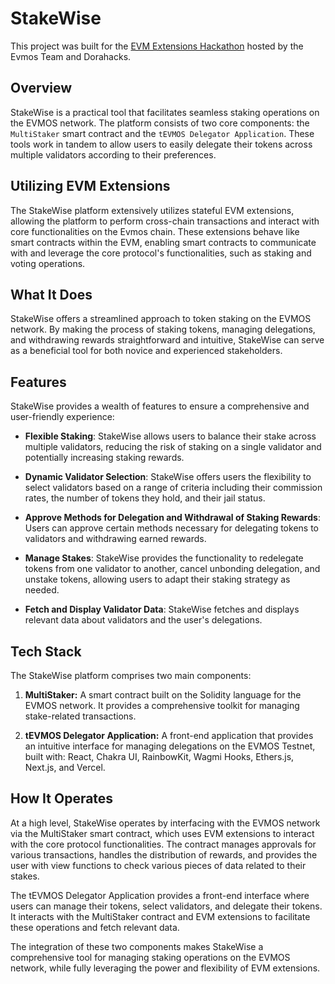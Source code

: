 # StakeWise

This project was built for the [EVM Extensions Hackathon](https://dorahacks.io/hackathon/EVM/detail) hosted by the Evmos Team and Dorahacks.

## Overview

StakeWise is a practical tool that facilitates seamless staking operations on the EVMOS network. The platform consists of two core components: the `MultiStaker` smart contract and the `tEVMOS Delegator Application`. These tools work in tandem to allow users to easily delegate their tokens across multiple validators according to their preferences.

## Utilizing EVM Extensions

The StakeWise platform extensively utilizes stateful EVM extensions, allowing the platform to perform cross-chain transactions and interact with core functionalities on the Evmos chain. These extensions behave like smart contracts within the EVM, enabling smart contracts to communicate with and leverage the core protocol's functionalities, such as staking and voting operations.


## What It Does

StakeWise offers a streamlined approach to token staking on the EVMOS network. By making the process of staking tokens, managing delegations, and withdrawing rewards straightforward and intuitive, StakeWise can serve as a beneficial tool for both novice and experienced stakeholders. 

## Features

StakeWise provides a wealth of features to ensure a comprehensive and user-friendly experience:

- **Flexible Staking**: StakeWise allows users to balance their stake across multiple validators, reducing the risk of staking on a single validator and potentially increasing staking rewards.

- **Dynamic Validator Selection**: StakeWise offers users the flexibility to select validators based on a range of criteria including their commission rates, the number of tokens they hold, and their jail status. 

- **Approve Methods for Delegation and Withdrawal of Staking Rewards**: Users can approve certain methods necessary for delegating tokens to validators and withdrawing earned rewards.

- **Manage Stakes**: StakeWise provides the functionality to redelegate tokens from one validator to another, cancel unbonding delegation, and unstake tokens, allowing users to adapt their staking strategy as needed.

- **Fetch and Display Validator Data**: StakeWise fetches and displays relevant data about validators and the user's delegations. 


## Tech Stack

The StakeWise platform comprises two main components: 

1. **MultiStaker:** A smart contract built on the Solidity language for the EVMOS network. It provides a comprehensive toolkit for managing stake-related transactions.

2. **tEVMOS Delegator Application:** A front-end application that provides an intuitive interface for managing delegations on the EVMOS Testnet, built with: React, Chakra UI, RainbowKit, Wagmi Hooks, Ethers.js, Next.js, and Vercel.

## How It Operates

At a high level, StakeWise operates by interfacing with the EVMOS network via the MultiStaker smart contract, which uses EVM extensions to interact with the core protocol functionalities. The contract manages approvals for various transactions, handles the distribution of rewards, and provides the user with view functions to check various pieces of data related to their stakes.

The tEVMOS Delegator Application provides a front-end interface where users can manage their tokens, select validators, and delegate their tokens. It interacts with the MultiStaker contract and EVM extensions to facilitate these operations and fetch relevant data.

The integration of these two components makes StakeWise a comprehensive tool for managing staking operations on the EVMOS network, while fully leveraging the power and flexibility of EVM extensions.


